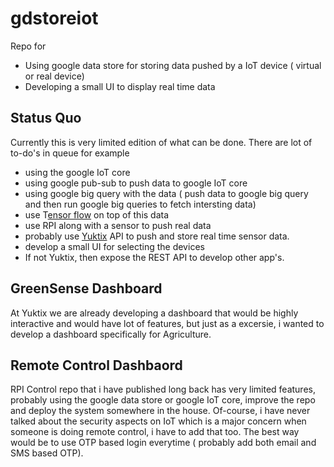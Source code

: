 # gdstoreiot
Repo for 
* Using google data store for storing data pushed by a IoT device ( virtual or real device) 
* Developing a small UI to display real time data

## Status Quo 
Currently this is very limited edition of what can be done. There are lot of to-do's in queue for example 
* using the google IoT core 
* using google pub-sub to push data to google IoT core 
* using google big query with the data ( push data to google big query and then run google big queries to fetch intersting data)
* use T[ensor flow](https://www.tensorflow.org/) on top of this data 
* use RPI along with a sensor to push real data
* probably use [Yuktix](https://www.yuktix.com/) API to push and store real time sensor data. 
* develop a small UI for selecting the devices 
* If not Yuktix, then expose the REST API to develop other app's. 

## GreenSense Dashboard 
At Yuktix we are already developing a dashboard that would be highly interactive and would have lot of features, but just as a excersie, i wanted to develop a dashboard specifically for Agriculture. 

## Remote Control Dashbaord 
RPI Control repo that i have published long back has very limited features, probably using the google data store or google IoT core, improve the repo and deploy the system somewhere in the house. Of-course, i have never talked about the security aspects on IoT which is a major concern when someone is doing remote control, i have to add that too. The best way would be to use OTP based login everytime ( probably add both email and SMS based OTP). 



